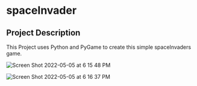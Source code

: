 # spaceInvader
## Project Description
This Project uses Python and PyGame to create this simple spaceInvaders game.

![Screen Shot 2022-05-05 at 6 15 48 PM](https://user-images.githubusercontent.com/72527380/167034781-84e77c11-f7ae-4caa-8bb7-bfd5ff222c68.png)

![Screen Shot 2022-05-05 at 6 16 37 PM](https://user-images.githubusercontent.com/72527380/167034851-733427fe-e712-4ef1-8be2-0ce814999910.png)
